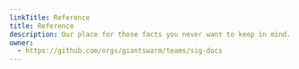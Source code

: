 ```yaml
---
linkTitle: Reference
title: Reference
description: Our place for those facts you never want to keep in mind. Think of it as an appendix.
owner:
  - https://github.com/orgs/giantswarm/teams/sig-docs
---
```

